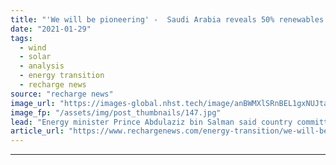 ```yaml
---
title: "'We will be pioneering' -  Saudi Arabia reveals 50% renewables goal by 2030, but is that realistic?"
date: "2021-01-29"
tags: 
  - wind
  - solar
  - analysis
  - energy transition
  - recharge news
source: "recharge news"
image_url: "https://images-global.nhst.tech/image/anBWMXlSRnBEL1gxNUJtaWRKQlVNd2oxSlhxMFMxcDdrdVUvMGxzVjd6RT0=/nhst/binary/78639a4d8c627b5d32d192a4dfd4da75"
image_fp: "/assets/img/post_thumbnails/147.jpg"
lead: "Energy minister Prince Abdulaziz bin Salman said country committed to achieving carbon neutrality without date to meet target"
article_url: "https://www.rechargenews.com/energy-transition/we-will-be-pioneering-saudi-arabia-reveals-50-renewables-goal-by-2030-but-is-that-realistic-/2-1-954094"
---
```


---

